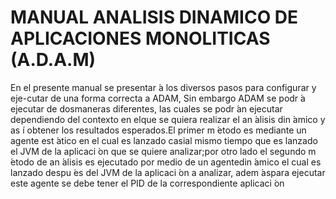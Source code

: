 # MANUAL ANALISIS DINAMICO DE APLICACIONES MONOLITICAS (A.D.A.M)
En el presente manual se presentar ́a los diversos pasos para configurar y eje-cutar de una forma correcta a ADAM, Sin embargo ADAM se podr ́a ejecutar de dosmaneras diferentes, las cuales se podr ́an ejecutar dependiendo del contexto en elque se quiera realizar el an ́alisis din ́amico y as ́ı obtener los resultados esperados.El  primer  m ́etodo  es  mediante  un  agente  est ́atico  en  el  cual  es  lanzado  casial mismo tiempo que es lanzado el JVM de la aplicaci ́on que se quiere analizar;por otro lado el segundo m ́etodo de an ́alisis es ejecutado por medio de un agentedin ́amico el cual es lanzado despu ́es del JVM de la aplicaci ́on a analizar, adem ́aspara ejecutar este agente se debe tener el PID de la correspondiente aplicaci ́on

